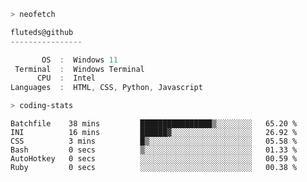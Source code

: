 ```zsh
> neofetch
```

<!--align="left" src="https://github.com/fluteds.png" alt="logo.png" width="200"/>-->

```csharp
fluteds@github
----------------

       OS  :  Windows 11
 Terminal  :  Windows Terminal
      CPU  :  Intel
Languages  :  HTML, CSS, Python, Javascript
```

```zsh
> coding-stats
```

<!--START_SECTION:waka-->

```text
Batchfile    38 mins         ████████████████▒░░░░░░░░   65.20 %
INI          16 mins         ██████▓░░░░░░░░░░░░░░░░░░   26.92 %
CSS          3 mins          █▒░░░░░░░░░░░░░░░░░░░░░░░   05.58 %
Bash         0 secs          ▒░░░░░░░░░░░░░░░░░░░░░░░░   01.33 %
AutoHotkey   0 secs          ░░░░░░░░░░░░░░░░░░░░░░░░░   00.59 %
Ruby         0 secs          ░░░░░░░░░░░░░░░░░░░░░░░░░   00.38 %
```

<!--END_SECTION:waka-->
